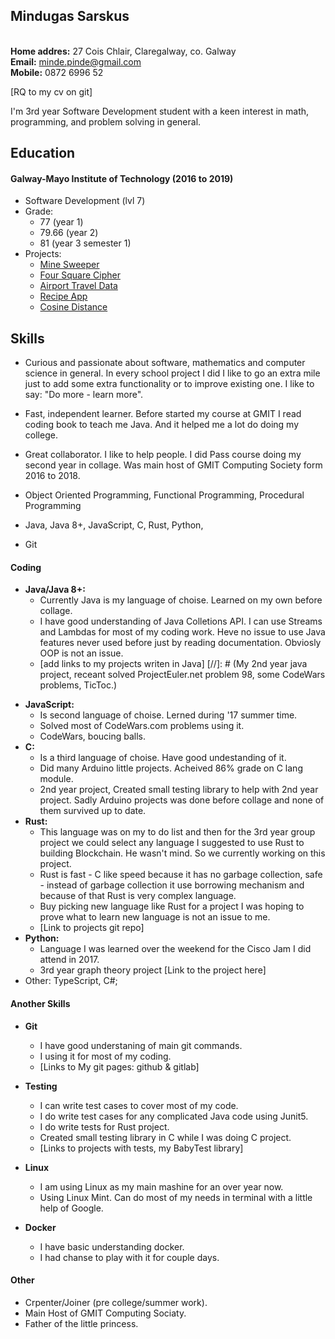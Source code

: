 ## Mindugas Sarskus
<br>**Home addres:** 27 Cois Chlair, Claregalway, co. Galway
<br>**Email:** minde.pinde@gmail.com
<br>**Mobile:** 0872 6996 52

[comment]: # (Add RQ code here pointing to my CV)
[RQ to my cv on git]

[comment]: # (Then a sentence about what you've achieved. And then a sentence about what you're looking for: what you would ideally be doing, with whom and in what environment.)

I'm 3rd year Software Development student with a keen interest in math, programming, and problem solving in general.

## Education

#### Galway-Mayo Institute of Technology (2016 to 2019)

- Software Development (lvl 7)
- Grade:
    - 77 (year 1)
    - 79.66 (year 2)
    - 81 (year 3 semester 1)
- Projects:
    - [Mine Sweeper](https://github.com/My-/MineSweeper_Java9Fx)
    - [Four Square Cipher](https://github.com/My-/FourSquareCypher_Final)
    - [Airport Travel Data](https://github.com/My-/AirportTravelDataLinkList)
    - [Recipe App](https://github.com/My-/CRUD-MEAN-app)
    - [Cosine Distance](https://gitlab.com/My-/cosinedistance)

## Skills

- Curious and passionate about software, mathematics and computer science in general. In every school project I did I like to go an extra mile just to add some extra functionality or to improve existing one. I like to say: "Do more - learn more".
- Fast, independent learner. Before started my course at GMIT I read coding book to teach me Java. And it helped me a lot do doing my college.
- Great collaborator. I like to help people. I did Pass course doing my second year in collage. Was main host of GMIT Computing Society form 2016 to 2018.

- Object Oriented Programming, Functional Programming, Procedural Programming
- Java, Java 8+, JavaScript, C, Rust, Python,
- Git



#### Coding

 - **Java/Java 8+:**
     - Currently Java is my language of choise. Learned on my own before collage.
     - I have good understanding of Java Colletions API. I can use Streams and Lambdas for most of my coding work. Heve no issue to use Java features never used before just by reading documentation. Obviosly OOP is not an issue.
     - [add links to my projects writen in Java]
[//]: # (My 2nd year java project, receant solved ProjectEuler.net problem 98, some CodeWars problems, TicToc.)

[comment]: # (- Experience, - Achievements, - Evidence)

- **JavaScript:**
    - Is second language of choise. Lerned during '17 summer time.
    - Solved most of CodeWars.com problems using it.
    - CodeWars, boucing balls.
- **C:**
    - Is a third language of choise. Have good undestanding of it.
    - Did many Arduino little projects. Acheived 86% grade on C lang module.
    - 2nd year project, Created small testing library to help with 2nd year project. Sadly Arduino projects was done before collage and none of them survived up to date.
- **Rust:**
    - This language was on my to do list and then for the 3rd year group project we could select any language I suggested to use Rust to building Blockchain. He wasn't mind. So we currently working on this project.
    - Rust is fast - C like speed because it has no garbage collection, safe - instead of garbage collection it use borrowing mechanism and because of that Rust is very complex language.
    - Buy picking new language like Rust for a project I was hoping to prove what to learn new language is not an issue to me.
    - [Link to projects git repo]
- **Python:**
    - Language I was learned over the weekend for the Cisco Jam I did attend in 2017.
    - 3rd year graph theory project [Link to the project here]
- Other: TypeScript, C#;

#### Another Skills

- **Git**
    - I have good understaning of main git commands.
    - I using it for most of my coding.
    - [Links to My git pages: github & gitlab]

- **Testing**
    - I can write test cases to cover most of my code.
    - I do write test cases for any complicated Java code using Junit5.
    - I do write tests for Rust project.
    - Created small testing library in C while I was doing C project.
    - [Links to projects with tests, my BabyTest library]

- **Linux**
    - I am using Linux as my main mashine for an over year now.
    - Using Linux Mint. Can do most of my needs in terminal with a little help of Google.

- **Docker**
    - I have basic understanding docker.
    - I had chanse to play with it for couple days.

[comment]: # (Descriptive paragraph of how capable you are at this skill and, if relevant, how it has developed.)

#### Other
- Crpenter/Joiner (pre college/summer work).
- Main Host of GMIT Computing Sociaty.
- Father of the little princess.
